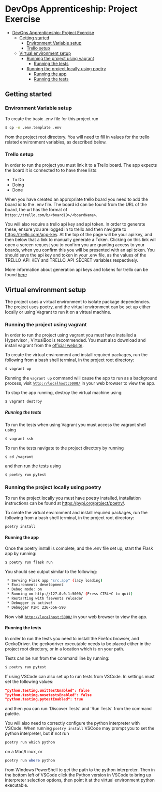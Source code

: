 # DevOps Apprenticeship: Project Exercise

- [DevOps Apprenticeship: Project Exercise](#devops-apprenticeship-project-exercise)
  - [Getting started](#getting-started)
    - [Environment Variable setup](#environment-variable-setup)
    - [Trello setup](#trello-setup)
  - [Virtual environment setup](#virtual-environment-setup)
    - [Running the project using vagrant](#running-the-project-using-vagrant)
        - [Running the tests](#running-the-tests)
    - [Running the project locally using poetry](#running-the-project-locally-using-poetry)
      - [Running the app](#running-the-app)
      - [Running the tests](#running-the-tests-1)

## Getting started

### Environment Variable setup

To create the basic .env file for this project run 
```bash
$ cp -n .env.template .env
```
from the project root directory. You will need to fill in values for the trello related environment variables, as described below.

### Trello setup

In order to run the project you must link it to a Trello board. The app expects the board it is connected to to have three lists:
* To Do
* Doing
* Done

When you have created an appropriate trello board you need to add the board id to the .env file. The board id can be found from the URL of the board, the url has the format of `https://trello.com/b/<boardID>/<boardName>`. 

You will also require a trello api key and api token. In order to generate these, ensure you are logged in to trello and then navigate to https://trello.com/app-key. At the top of the page will be your api key, and then below that a link to manually generate a Token. Clicking on this link will open a screen request you to confirm you are granting access to your boards, when you confirm this you will be presented with an api token. You should save the api key and token in your .env file, as the values of the TRELLO_API_KEY and TRELLO_API_SECRET variables respectively.

More information about generation api keys and tokens for trello can be found [here](https://developer.atlassian.com/cloud/trello/guides/rest-api/api-introduction/)


## Virtual environment setup


The project uses a virtual environment to isolate package dependencies. The project uses poetry, and the virtual environment can be set up either locally or using Vagrant to run it on a virtual machine.


### Running the project using vagrant

In order to run the project using vagrant you must have installed a Hypervisor , VirtualBox is recommended. You must also download and install vagrant from the [official website](https://www.vagrantup.com/). 


 To create the virtual environment and install required packages, run the following from a bash shell terminal, in the project root directory:

```bash
$ vagrant up
```

Running the `vagrant up` command will cause the app to run as a background process, visit [`http://localhost:5000/`](http://localhost:5000/) in your web browser to view the app.

To stop the app running, destroy the virtual machine using

```bash
$ vagrant destroy
```

##### Running the tests

To run the tests when using Vagrant you must access the vagrant shell using 
```bash
$ vagrant ssh
```

To run the tests navigate to the project directory by running
```bash
$ cd /vagrant
```
and then run the tests using
```bash
$ poetry run pytest
```

### Running the project locally using poetry

To run the project locally you must have poetry installed, installation instructions can be found at https://pypi.org/project/poetry/.

To create the virtual environment and install required packages, run the following from a bash shell terminal, in the project root directory:

```bash
poetry install
```

#### Running the app
Once the poetry install is complete, and the .env file set up, start the Flask app by running:
```bash
$ poetry run flask run
```

You should see output similar to the following:
```bash
 * Serving Flask app "src.app" (lazy loading)
 * Environment: development
 * Debug mode: on
 * Running on http://127.0.0.1:5000/ (Press CTRL+C to quit)
 * Restarting with fsevents reloader
 * Debugger is active!
 * Debugger PIN: 226-556-590
```
Now visit [`http://localhost:5000/`](http://localhost:5000/) in your web browser to view the app.


#### Running the tests

In order to run the tests you need to install the Firefox browser, and GeckoDriver. the geckodriver executable needs to be placed either in the project root directory, or in a location which is on your path.

Tests can be run from the command line by running: 

```bash
$ poetry run pytest
```

If using VSCode can also set up to run tests from VSCode. In settings must set the following values:

```json
"python.testing.unittestEnabled": false 
"python.testing.nosetestsEnabled": false 
"python.testing.pytestEnabled": true
```

and then you can run 'Discover Tests' and 'Run Tests' from the command palette.

You will also need to correctly configure the python interpreter with VSCode. When running `poetry install` VSCode may prompt you to set the python interpreter, but if not run 
```bash
poetry run which python 
```
on a Mac/Linux, or 
```powershell
poetry run where python
```
from Windows PowerShell to get the path to the python interpreter. Then in the bottom left of VSCode click the Python version in VSCode to bring up interpreter selection options, then point it at the virtual environment python executable.
